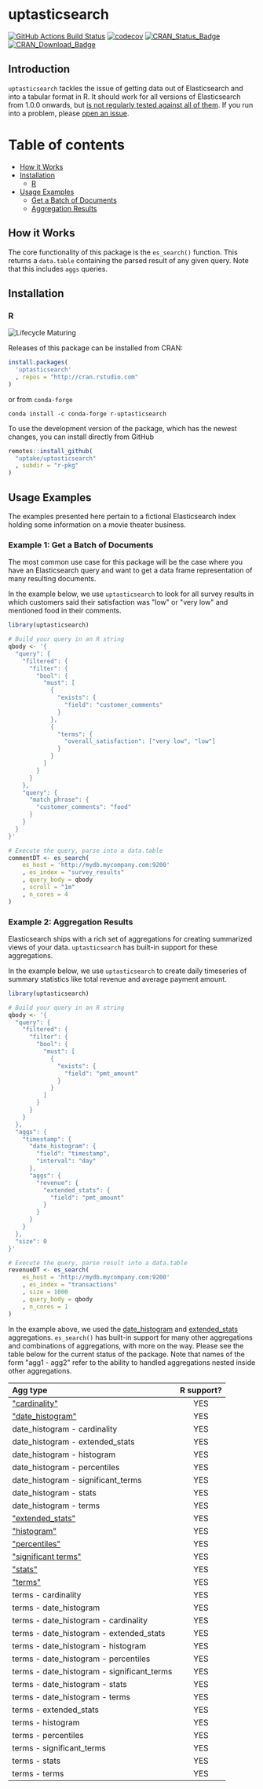 # uptasticsearch

[![GitHub Actions Build Status](https://github.com/uptake/uptasticsearch/workflows/Tests/badge.svg?branch=master)](https://github.com/uptake/uptasticsearch/actions)
[![codecov](https://codecov.io/gh/uptake/uptasticsearch/branch/master/graph/badge.svg)](https://codecov.io/gh/uptake/uptasticsearch)
[![CRAN\_Status\_Badge](https://www.r-pkg.org/badges/version-last-release/uptasticsearch)](https://cran.r-project.org/package=uptasticsearch)
[![CRAN\_Download\_Badge](https://cranlogs.r-pkg.org/badges/grand-total/uptasticsearch)](https://cran.r-project.org/package=uptasticsearch) 

## Introduction

`uptasticsearch` tackles the issue of getting data out of Elasticsearch and into a tabular format in R. It should work for all versions of Elasticsearch from 1.0.0 onwards, but [is not regularly tested against all of them](https://github.com/uptake/uptasticsearch/blob/master/CONTRIBUTING.md#gha). If you run into a problem, please [open an issue](https://github.com/uptake/uptasticsearch/issues).

# Table of contents

* [How it Works](#howitworks)
* [Installation](#installation)
    * [R](#rinstallation)
* [Usage Examples](#examples)
    * [Get a Batch of Documents](#example1)
    * [Aggregation Results](#example2)

## How it Works <a name="howitworks"></a>

The core functionality of this package is the `es_search()` function. This returns a `data.table` containing the parsed result of any given query. Note that this includes `aggs` queries.

## Installation <a name="installation"></a>

### R <a name="rinstallation"></a>

![Lifecycle Maturing](https://img.shields.io/badge/lifecycle-maturing-blue.svg)

Releases of this package can be installed from CRAN:

```r
install.packages(
  'uptasticsearch'
  , repos = "http://cran.rstudio.com"
)
```

or from `conda-forge`

```shell
conda install -c conda-forge r-uptasticsearch
```

To use the development version of the package, which has the newest changes, you can install directly from GitHub

```r
remotes::install_github(
  "uptake/uptasticsearch"
  , subdir = "r-pkg"
)
```

## Usage Examples <a name="examples"></a>

The examples presented here pertain to a fictional Elasticsearch index holding some information on a movie theater business.

### Example 1: Get a Batch of Documents <a name="example1"></a>

The most common use case for this package will be the case where you have an Elasticsearch query and want to get a data frame representation of many resulting documents. 

In the example below, we use `uptasticsearch` to look for all survey results in which customers said their satisfaction was "low" or "very low" and mentioned food in their comments.

```r
library(uptasticsearch)

# Build your query in an R string
qbody <- '{
  "query": {
    "filtered": {
      "filter": {
        "bool": {
          "must": [
            {
              "exists": {
                "field": "customer_comments"
              }
            },
            {
              "terms": {
                "overall_satisfaction": ["very low", "low"]
              }
            }
          ]
        }
      }
    },
    "query": {
      "match_phrase": {
        "customer_comments": "food"
      }
    }
  }
}'

# Execute the query, parse into a data.table
commentDT <- es_search(
    es_host = 'http://mydb.mycompany.com:9200'
    , es_index = "survey_results"
    , query_body = qbody
    , scroll = "1m"
    , n_cores = 4
)
```

### Example 2: Aggregation Results <a name="example2"></a>

Elasticsearch ships with a rich set of aggregations for creating summarized views of your data. `uptasticsearch` has built-in support for these aggregations. 

In the example below, we use `uptasticsearch` to create daily timeseries of summary statistics like total revenue and average payment amount.

```r
library(uptasticsearch)

# Build your query in an R string
qbody <- '{
  "query": {
    "filtered": {
      "filter": {
        "bool": {
          "must": [
            {
              "exists": {
                "field": "pmt_amount"
              }
            }
          ]
        }
      }
    }
  },
  "aggs": {
    "timestamp": {
      "date_histogram": {
        "field": "timestamp",
        "interval": "day"
      },
      "aggs": {
        "revenue": {
          "extended_stats": {
            "field": "pmt_amount"
          }
        }
      }
    }
  },
  "size": 0
}'

# Execute the query, parse result into a data.table
revenueDT <- es_search(
    es_host = 'http://mydb.mycompany.com:9200'
    , es_index = "transactions"
    , size = 1000
    , query_body = qbody
    , n_cores = 1
)
```

In the example above, we used the [date_histogram](https://www.elastic.co/guide/en/elasticsearch/reference/current/search-aggregations-bucket-datehistogram-aggregation.html) and [extended_stats](https://www.elastic.co/guide/en/elasticsearch/reference/current/search-aggregations-metrics-extendedstats-aggregation.html) aggregations.
`es_search()` has built-in support for many other aggregations and combinations of aggregations, with more on the way.
Please see the table below for the current status of the package.
Note that names of the form "agg1 - agg2" refer to the ability to handled aggregations nested inside other aggregations.

|Agg type                                     | R support?  |
|:--------------------------------------------|:-----------:|
|["cardinality"](http://bit.ly/2sn5Qiw)       |YES          |
|["date_histogram"](http://bit.ly/2qIR97Z)    |YES          |
|date_histogram - cardinality                 |YES          |
|date_histogram - extended_stats              |YES          |
|date_histogram - histogram                   |YES          |
|date_histogram - percentiles                 |YES          |
|date_histogram - significant_terms           |YES          |
|date_histogram - stats                       |YES          |
|date_histogram - terms                       |YES          |
|["extended_stats"](http://bit.ly/2qKqsDU)    |YES          |
|["histogram"](http://bit.ly/2sn4LXF)         |YES          |
|["percentiles"](http://bit.ly/2sy4z7f)       |YES          |
|["significant terms"](http://bit.ly/1KnhT1r) |YES          |
|["stats"](http://bit.ly/2sn1t74)             |YES          |
|["terms"](http://bit.ly/2mJyQ0C)             |YES          |
|terms - cardinality                          |YES          |
|terms - date_histogram                       |YES          |
|terms - date_histogram - cardinality         |YES          |
|terms - date_histogram - extended_stats      |YES          |
|terms - date_histogram - histogram           |YES          |
|terms - date_histogram - percentiles         |YES          |
|terms - date_histogram - significant_terms   |YES          |
|terms - date_histogram - stats               |YES          |
|terms - date_histogram - terms               |YES          |
|terms - extended_stats                       |YES          |
|terms - histogram                            |YES          |
|terms - percentiles                          |YES          |
|terms - significant_terms                    |YES          |
|terms - stats                                |YES          |
|terms - terms                                |YES          |
